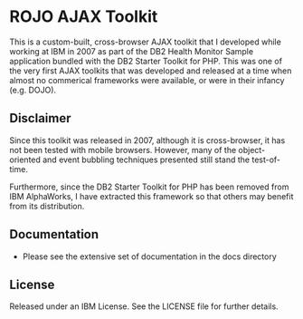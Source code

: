 ROJO AJAX Toolkit
=================
This is a custom-built, cross-browser AJAX toolkit that I developed while 
working at IBM in 2007 as part of the DB2 Health Monitor Sample
application bundled with the DB2 Starter Toolkit for PHP.  This was
one of the very first AJAX toolkits that was developed and released at a 
time when almost no commerical frameworks were available, or were in their
infancy (e.g. DOJO).


Disclaimer
-------------
Since this toolkit was released in 2007, although it is cross-browser, 
it has not been tested with mobile browsers.  However, many of the object-oriented
and event bubbling techniques presented still stand the test-of-time.

Furthermore, since the DB2 Starter Toolkit for PHP has been removed from IBM 
AlphaWorks, I have extracted this framework so that others may benefit from
its distribution.


Documentation
-------------------
* Please see the extensive set of documentation in the docs directory


License
-------
Released under an IBM License.  See the LICENSE file for further details.